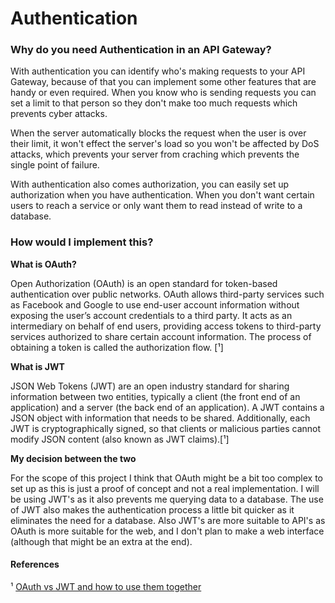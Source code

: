 # Authentication

### Why do you need Authentication in an API Gateway?

With authentication you can identify who's making requests to your API Gateway, because of that you can implement some other features that are handy or even required. When you know who is sending requests you can set a limit to that person so they don't make too much requests which prevents cyber attacks.

When the server automatically blocks the request when the user is over their limit, it won't effect the server's load so you won't be affected by DoS attacks, which prevents your server from craching which prevents the single point of failure.

With authentication also comes authorization, you can easily set up authorization when you have authentication. When you don't want certain users to reach a service or only want them to read instead of write to a database.

### How would I implement this?

**What is OAuth?**

Open Authorization (OAuth) is an open standard for token-based authentication over public networks.
OAuth allows third-party services such as Facebook and Google to use end-user account information without exposing the user’s account credentials to a third party.
It acts as an intermediary on behalf of end users, providing access tokens to third-party services authorized to share certain account information. The process of obtaining a token is called the authorization flow. [¹]

**What is JWT**

JSON Web Tokens (JWT) are an open industry standard for sharing information between two entities, typically a client (the front end of an application) and a server (the back end of an application).
A JWT contains a JSON object with information that needs to be shared. Additionally, each JWT is cryptographically signed, so that clients or malicious parties cannot modify JSON content (also known as JWT claims).[¹]

**My decision between the two**

For the scope of this project I think that OAuth might be a bit too complex to set up as this is just a proof of concept and not a real implementation. I will be using JWT's as it also prevents me querying data to a database. The use of JWT also makes the authentication process a little bit quicker as it eliminates the need for a database.
Also JWT's are more suitable to API's as OAuth is more suitable for the web, and I don't plan to make a web interface (although that might be an extra at the end).

#### References

¹ [OAuth vs JWT and how to use them together](https://frontegg.com/blog/oauth-vs-jwt)
